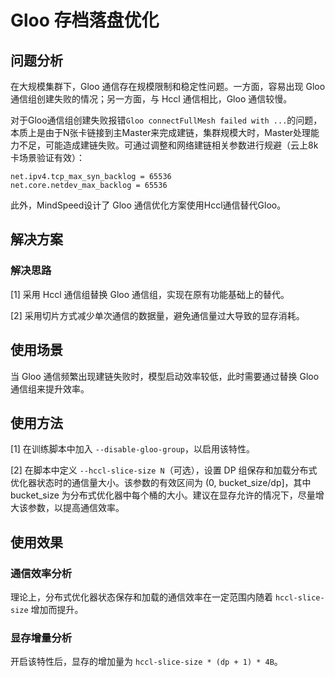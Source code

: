 # Gloo 存档落盘优化 

## 问题分析
在大规模集群下，Gloo 通信存在规模限制和稳定性问题。一方面，容易出现 Gloo 通信组创建失败的情况；另一方面，与 Hccl 通信相比，Gloo 通信较慢。

对于Gloo通信组创建失败报错`Gloo connectFullMesh failed with ...`的问题，本质上是由于N张卡链接到主Master来完成建链，集群规模大时，Master处理能力不足，可能造成建链失败。可通过调整和网络建链相关参数进行规避（云上8k卡场景验证有效）：

```
net.ipv4.tcp_max_syn_backlog = 65536
net.core.netdev_max_backlog = 65536
```

此外，MindSpeed设计了 Gloo 通信优化方案使用Hccl通信替代Gloo。

## 解决方案

### 解决思路
[1] 采用 Hccl 通信组替换 Gloo 通信组，实现在原有功能基础上的替代。

[2] 采用切片方式减少单次通信的数据量，避免通信量过大导致的显存消耗。

## 使用场景
当 Gloo 通信频繁出现建链失败时，模型启动效率较低，此时需要通过替换 Gloo 通信组来提升效率。

## 使用方法
[1] 在训练脚本中加入 `--disable-gloo-group`，以启用该特性。

[2] 在脚本中定义 `--hccl-slice-size N`（可选），设置 DP 组保存和加载分布式优化器状态时的通信量大小。该参数的有效区间为 (0, bucket_size/dp]，其中 bucket_size 为分布式优化器中每个桶的大小。建议在显存允许的情况下，尽量增大该参数，以提高通信效率。

## 使用效果
### 通信效率分析
理论上，分布式优化器状态保存和加载的通信效率在一定范围内随着 `hccl-slice-size` 增加而提升。
<!-- ，以下提供几个参考数据：
- 当切片大小为 $10 * 1024 * 1024$ 时，模型加载时间有所增加，模型保存效率不变；
- 当切片大小为 $30 * 1024 * 1024$ 时，模型保存和加载效率与原来相当；
- 当切片大小为 $100 * 1024 * 1024$ 时，模型保存和加载效率有所提升。-->

### 显存增量分析
开启该特性后，显存的增加量为 `hccl-slice-size * (dp + 1) * 4B`。
